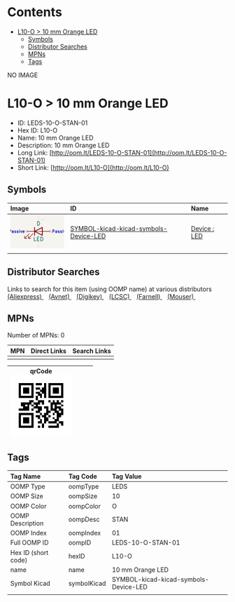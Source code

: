 



Contents
========

* [L10-O > 10 mm Orange LED](#l10-o--10-mm-orange-led)
	* [Symbols](#symbols)
	* [Distributor Searches](#distributor-searches)
	* [MPNs](#mpns)
	* [Tags](#tags)
  
NO IMAGE  
# L10-O > 10 mm Orange LED

- ID: LEDS-10-O-STAN-01
- Hex ID: L10-O
- Name: 10 mm Orange LED
- Description: 10 mm Orange LED
- Long Link: [http://oom.lt/LEDS-10-O-STAN-01](http://oom.lt/LEDS-10-O-STAN-01)
- Short Link: [http://oom.lt/L10-O](http://oom.lt/L10-O)

## Symbols
  

|Image|ID|Name|
| :--- | :--- | :--- |
|[![](https://raw.githubusercontent.com/oomlout/oomlout_OOMP_eda_V2/main/SYMBOL/kicad/kicad-symbols/Device/LED/image_140.png)](https://github.com/oomlout/oomlout_OOMP_eda_V2/tree/main/SYMBOL/kicad/kicad-symbols/Device/LED/)|[SYMBOL-kicad-kicad-symbols-Device-LED](https://github.com/oomlout/oomlout_OOMP_eda_V2/tree/main/SYMBOL/kicad/kicad-symbols/Device/LED/)|[Device : LED](https://github.com/oomlout/oomlout_OOMP_eda_V2/tree/main/SYMBOL/kicad/kicad-symbols/Device/LED/)|
||||

## Distributor Searches
  
Links to search for this item (using OOMP name) at various distributors  
[(Aliexpress) ](https://www.aliexpress.com/wholesale?SearchText=111710+mm+Orange+LED)&nbsp;&nbsp;&nbsp;[(Avnet) ](https://www.avnet.com/shop/us/search/10+mm+Orange+LED)&nbsp;&nbsp;&nbsp;[(Digikey) ](https://www.digikey.co.uk/en/products/result?s=10+mm+Orange+LED)&nbsp;&nbsp;&nbsp;[(LCSC) ](https://www.lcsc.com/search?q=10+mm+Orange+LED)&nbsp;&nbsp;&nbsp;[(Farnell) ](https://uk.farnell.com/search?st=10+mm+Orange+LED)&nbsp;&nbsp;&nbsp;[(Mouser) ](https://www.mouser.com/c/?q=10+mm+Orange+LED)&nbsp;&nbsp;&nbsp;
## MPNs
  
Number of MPNs: 0  

|MPN|Direct Links|Search Links|
| :--- | :--- | :--- |
||||
  

|qrCode<br>[![](https://raw.githubusercontent.com/oomlout/oomlout_OOMP_parts_V2/main/LEDS/10/O/STAN/01/qrCode_140.png)](https://github.com/oomlout/oomlout_OOMP_parts_V2/tree/main/LEDS/10/O/STAN/01/qrCode.png)||||
| :---: | :---: | :---: | :---: |

## Tags
  

|Tag Name|Tag Code|Tag Value|
| :--- | :--- | :--- |
|OOMP Type|oompType|LEDS|
|OOMP Size|oompSize|10|
|OOMP Color|oompColor|O|
|OOMP Description|oompDesc|STAN|
|OOMP Index|oompIndex|01|
|Full OOMP ID|oompID|LEDS-10-O-STAN-01|
|Hex ID (short code)|hexID|L10-O|
|name|name|10 mm Orange LED|
|Symbol Kicad|symbolKicad|SYMBOL-kicad-kicad-symbols-Device-LED|
||||
